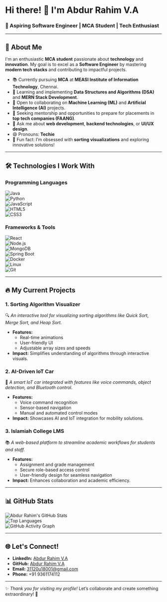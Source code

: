 # Hi there! 👋 I'm Abdur Rahim V.A  
### 🚀 Aspiring Software Engineer | MCA Student | Tech Enthusiast  

---

## 🌟 About Me  
I'm an enthusiastic **MCA student** passionate about **technology** and **innovation**. My goal is to excel as a **Software Engineer** by mastering **modern tech stacks** and contributing to impactful projects.  

- 📚 Currently pursuing **MCA** at **MEASI Institute of Information Technology**, Chennai.  
- 🌱 Learning and implementing **Data Structures and Algorithms (DSA)** and **MERN Stack Development**.  
- 👯 Open to collaborating on **Machine Learning (ML)** and **Artificial Intelligence (AI)** projects.  
- 🤔 Seeking mentorship and opportunities to prepare for placements in **top tech companies (FAANG)**.  
- 💬 Ask me about **web development**, **backend technologies**, or **UI/UX design**.  
- 😄 Pronouns: **Techie**  
- 🎲 Fun fact: I’m obsessed with **sorting visualizations** and exploring innovative solutions!  

---

## 🛠️ Technologies I Work With  

### **Programming Languages**  
![Java](https://img.shields.io/badge/Java-ED8B00?style=for-the-badge&logo=java&logoColor=white)  
![Python](https://img.shields.io/badge/Python-3776AB?style=for-the-badge&logo=python&logoColor=white)  
![JavaScript](https://img.shields.io/badge/JavaScript-F7DF1E?style=for-the-badge&logo=javascript&logoColor=black)  
![HTML5](https://img.shields.io/badge/HTML5-E34F26?style=for-the-badge&logo=html5&logoColor=white)  
![CSS3](https://img.shields.io/badge/CSS3-1572B6?style=for-the-badge&logo=css3&logoColor=white)  

### **Frameworks & Tools**  
![React](https://img.shields.io/badge/React-61DAFB?style=for-the-badge&logo=react&logoColor=black)  
![Node.js](https://img.shields.io/badge/Node.js-339933?style=for-the-badge&logo=nodedotjs&logoColor=white)  
![MongoDB](https://img.shields.io/badge/MongoDB-47A248?style=for-the-badge&logo=mongodb&logoColor=white)  
![Spring Boot](https://img.shields.io/badge/Spring_Boot-6DB33F?style=for-the-badge&logo=springboot&logoColor=white)  
![Docker](https://img.shields.io/badge/Docker-2496ED?style=for-the-badge&logo=docker&logoColor=white)  
![Linux](https://img.shields.io/badge/Linux-FCC624?style=for-the-badge&logo=linux&logoColor=black)  
![Git](https://img.shields.io/badge/Git-F05032?style=for-the-badge&logo=git&logoColor=white)  

---

## 🔥 My Current Projects  

### **1. Sorting Algorithm Visualizer**  
🔍 *An interactive tool for visualizing sorting algorithms like Quick Sort, Merge Sort, and Heap Sort.*  
- **Features:**  
  - Real-time animations  
  - User-friendly UI  
  - Adjustable array sizes and speeds  
- **Impact:** Simplifies understanding of algorithms through interactive visuals.  

### **2. AI-Driven IoT Car**  
🚗 *A smart IoT car integrated with features like voice commands, object detection, and Bluetooth control.*  
- **Features:**  
  - Voice command recognition  
  - Sensor-based navigation  
  - Manual and automated control modes  
- **Impact:** Showcases AI and IoT integration for mobility solutions.  

### **3. Islamiah College LMS**  
📚 *A web-based platform to streamline academic workflows for students and staff.*  
- **Features:**  
  - Assignment and grade management  
  - Secure role-based access control  
  - User-friendly design for seamless navigation  
- **Impact:** Enhances collaboration and academic efficiency.  

---

## 📊 GitHub Stats  
![Abdur Rahim's GitHub Stats](https://github-readme-stats.vercel.app/api?username=abdur-rahim-v-a&show_icons=true&theme=radical)  
![Top Languages](https://github-readme-stats.vercel.app/api/top-langs/?username=abdur-rahim-v-a&layout=compact&theme=radical)  
![GitHub Activity Graph](https://activity-graph.herokuapp.com/graph?username=abdur-rahim-v-a&theme=radical)  

---

## 🌐 Let's Connect!  
- **LinkedIn:** [Abdur Rahim V.A](#)  
- **GitHub:** [Abdur Rahim V.A](#)  
- **Email:** 31120u18001@gmail.com  
- **Phone:** +91 9361174112  

---

✨ *Thank you for visiting my profile!* Let’s collaborate and create something extraordinary! 🚀  
